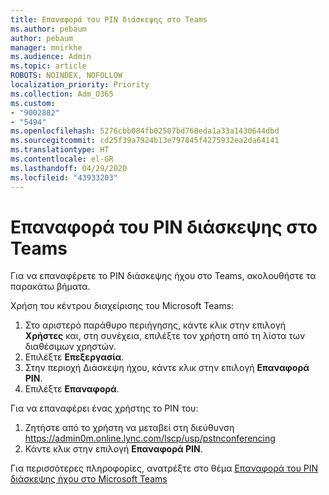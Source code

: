 ```yaml
---
title: Επαναφορά του PIN διάσκεψης στο Teams
ms.author: pebaum
author: pebaum
manager: mnirkhe
ms.audience: Admin
ms.topic: article
ROBOTS: NOINDEX, NOFOLLOW
localization_priority: Priority
ms.collection: Adm_O365
ms.custom:
- "9002882"
- "5494"
ms.openlocfilehash: 5276cbb084fb02507bd768eda1a33a1430644dbd
ms.sourcegitcommit: cd25f39a7924b13e797845f4275932ea2da64141
ms.translationtype: HT
ms.contentlocale: el-GR
ms.lasthandoff: 04/29/2020
ms.locfileid: "43933203"
---
```

# <a name="reset-conferencing-pin-in-teams"></a>Επαναφορά του PIN διάσκεψης στο Teams

Για να επαναφέρετε το PIN διάσκεψης ήχου στο Teams, ακολουθήστε τα παρακάτω βήματα.  

Χρήση του κέντρου διαχείρισης του Microsoft Teams:

1. Στο αριστερό παράθυρο περιήγησης, κάντε κλικ στην επιλογή **Χρήστες** και, στη συνέχεια, επιλέξτε τον χρήστη από τη λίστα των διαθέσιμων χρηστών.
2. Επιλέξτε **Επεξεργασία**.
3. Στην περιοχή Διάσκεψη ήχου, κάντε κλικ στην επιλογή **Επαναφορά PIN**.
4. Επιλέξτε **Επαναφορά**.

Για να επαναφέρει ένας χρήστης το PIN του:
1. Ζητήστε από το χρήστη να μεταβεί στη διεύθυνση https://admin0m.online.lync.com/lscp/usp/pstnconferencing
2. Κάντε κλικ στην επιλογή **Επαναφορά PIN**.

Για περισσότερες πληροφορίες, ανατρέξτε στο θέμα [Επαναφορά του PIN διάσκεψης ήχου στο Microsoft Teams](https://docs.microsoft.com/microsoftteams/reset-the-audio-conferencing-pin-in-teams)
